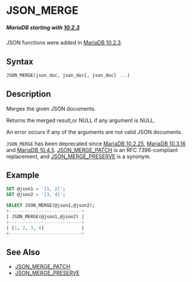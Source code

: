 # JSON_MERGE

##### MariaDB starting with [10.2.3](/kb/en/mariadb-1023-release-notes/)

JSON functions were added in [MariaDB 10.2.3](/kb/en/mariadb-1023-release-notes/).

## Syntax

```sql
JSON_MERGE(json_doc, json_doc[, json_doc] ...)
```

## Description

Merges the given JSON documents.

Returns the merged result,or NULL if any argument is NULL.

An error occurs if any of the arguments are not valid JSON documents.

`JSON_MERGE` has been deprecated since [MariaDB 10.2.25](/kb/en/mariadb-10225-release-notes/), [MariaDB 10.3.16](/kb/en/mariadb-10316-release-notes/) and [MariaDB 10.4.5](/kb/en/mariadb-1045-release-notes/). [JSON_MERGE_PATCH](/built-in-functions/special-functions/json-functions/json_merge_patch/) is an RFC 7396-compliant replacement, and [JSON_MERGE_PRESERVE](/built-in-functions/special-functions/json-functions/json_merge_preserve/) is a synonym.

## Example

```sql
SET @json1 = '[1, 2]';
SET @json2 = '[3, 4]';

SELECT JSON_MERGE(@json1,@json2);
+---------------------------+
| JSON_MERGE(@json1,@json2) |
+---------------------------+
| [1, 2, 3, 4]              |
+---------------------------+
```

## See Also

- [JSON_MERGE_PATCH](/built-in-functions/special-functions/json-functions/json_merge_patch/)
- [JSON_MERGE_PRESERVE](/built-in-functions/special-functions/json-functions/json_merge_preserve/)